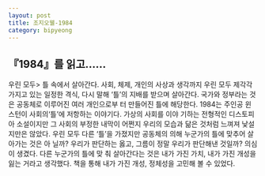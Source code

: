 ```yaml
---
layout: post
title: 조지오웰-1984 
category: bipyeong
---
```


## 『1984』를 읽고……<br/>

우린 모두> 틀 속에서 살아간다. 사회, 체제, 개인의 사상과 생각까지 우린 모두 제각각 가지고 있는 일정한
격식, 다시 말해 ‘틀’의 지배를 받으며 살아간다. 국가와 정부라는 것은 공동체로 이루어진 여러 개인으로부
터 만들어진 틀에 해당한다. 1984는 주인공 윈스턴이 사회의‘틀’에 저항하는 이야기다. 가상의 사회를 이야
기하는 전형적인 디스토피아 소설이지만 그 사회의 부정한 내막이 어쩐지 우리의 모습과 닮은 것처럼 느껴져
낯설지만은 않았다. 우린 모두 다른 ‘틀’을 가졌지만 공동체의 의해 누군가의 틀에 맞추어 살아가는 것은 아
닐까? 우리가 판단하는 옳고, 그름이 정말 우리가 판단해낸 것일까? 의심이 생겼다. 다른 누군가의 틀에 맞
춰 살아간다는 것은 내가 가진 가치, 내가 가진 개성을 잃는 거라고 생각했다. 책을 통해 내가 가진 개성,
정체성을 고민해 볼 수 있었다.
